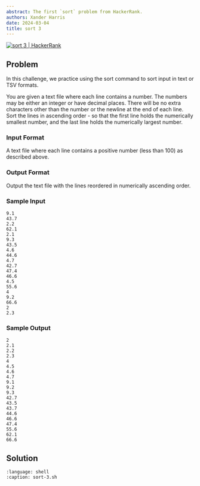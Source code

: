 ```yaml
---
abstract: The first `sort` problem from HackerRank.
authors: Xander Harris
date: 2024-03-04
title: sort 3
---
```


[![sort 3 | HackerRank](https://img.shields.io/badge/HackerRank-green?style=for-the-badge&logo=hackerrank&label=sort%203)](https://www.hackerrank.com/challenges/text-processing-sort-3)

## Problem

In this challenge, we practice using the sort command to sort input in text or TSV formats.

You are given a text file where each line contains a number. The numbers may be either an integer or have decimal places. There will be no extra characters other than the number or the newline at the end of each line. Sort the lines in ascending order - so that the first line holds the numerically smallest number, and the last line holds the numerically largest number.

### Input Format

A text file where each line contains a positive number (less than $100$) as described above.

### Output Format

Output the text file with the lines reordered in numerically ascending order.

### Sample Input

```{code-block} shell
9.1
43.7
2.2
62.1
2.1
9.3
43.5
4.6
44.6
4.7
42.7
47.4
46.6
4.5
55.6
4
9.2
66.6
2
2.3
```

### Sample Output

```{code-block} shell
2
2.1
2.2
2.3
4
4.5
4.6
4.7
9.1
9.2
9.3
42.7
43.5
43.7
44.6
46.6
47.4
55.6
62.1
66.6
```

## Solution

```{literalinclude} sort-3.sh
:language: shell
:caption: sort-3.sh
```
